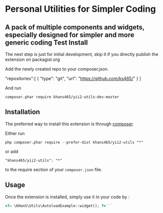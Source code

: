 Personal Utilities for Simpler Coding
=====================================
A pack of multiple components and widgets, especially designed for simpler and more generic coding
Test Install
------------
The next step is just for initial development, skip it if you directly publish the extension on packagist.org

Add the newly created repo to your composer.json.

"repositories":[
    {
        "type": "git",
        "url": "https://github.com/ks465/"
    }
]

And run
```
composer.phar require khans465/yii2-utils:dev-master
```

Installation
------------

The preferred way to install this extension is through [composer](http://getcomposer.org/download/).

Either run

```
php composer.phar require --prefer-dist khans465/yii2-utils "*"
```

or add

```
"khans465/yii2-utils": "*"
```

to the require section of your `composer.json` file.


Usage
-----

Once the extension is installed, simply use it in your code by  :

```php
<?= \KHanS\Utils\AutoloadExample::widget(); ?>```
